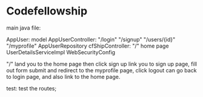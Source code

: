# Codefellowship

main java file:

AppUser: model
AppUserController: "/login" "/signup" "/users/{id}" "/myprofile"
AppUserRepository
cfShipController: "/" home page
UserDetailsServiceImpl
WebSecurityConfig


"/" land you to the home page
then click sign up link you to sign up page, fill out form submit and redirect to the myprofile page, 
click logout can go back to login page, and also link to the home page.



test:
test the routes;

